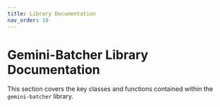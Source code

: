 ```yaml
---
title: Library Documentation
nav_order: 10
---
```


# Gemini-Batcher Library Documentation

This section covers the key classes and functions contained within the `gemini-batcher` library.